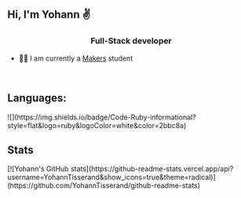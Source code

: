 <h2>Hi, I'm Yohann ✌️</h2>
<h3 align ="center">Full-Stack developer</h3>

- 👨‍💻 I am currently a <a href="https://makers.tech/">Makers</a> student
<br>
<h2>Languages:</h2>
![](https://img.shields.io/badge/Code-Ruby-informational?style=flat&logo=ruby&logoColor=white&color=2bbc8a)

<h2>Stats</h2>
[![Yohann's GitHub stats](https://github-readme-stats.vercel.app/api?username=YohannTisserand&show_icons=true&theme=radical)](https://github.com/YohannTisserand/github-readme-stats)

